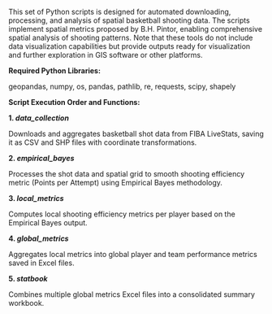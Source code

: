 This set of Python scripts is designed for automated downloading, processing, and analysis of spatial basketball shooting data. 
The scripts implement spatial metrics proposed by B.H. Pintor, enabling comprehensive spatial analysis of shooting patterns. 
Note that these tools do not include data visualization capabilities but provide outputs ready for visualization and further exploration in GIS software or other platforms.

**Required Python Libraries:**

geopandas, numpy, os, pandas, pathlib, re, requests, scipy, shapely

**Script Execution Order and Functions:**

**1. *data_collection***

Downloads and aggregates basketball shot data from FIBA LiveStats, saving it as CSV and SHP files with coordinate transformations.

**2. *empirical_bayes***

Processes the shot data and spatial grid to smooth shooting efficiency metric (Points per Attempt) using Empirical Bayes methodology.

**3. *local_metrics***

Computes local shooting efficiency metrics per player based on the Empirical Bayes output.

**4. *global_metrics***

Aggregates local metrics into global player and team performance metrics saved in Excel files.

**5. *statbook***

Combines multiple global metrics Excel files into a consolidated summary workbook.



